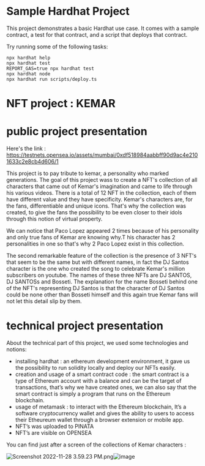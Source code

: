 # Sample Hardhat Project


This project demonstrates a basic Hardhat use case. It comes with a sample contract, a test for that contract, and a script that deploys that contract.


Try running some of the following tasks:


```shell
npx hardhat help
npx hardhat test
REPORT_GAS=true npx hardhat test
npx hardhat node
npx hardhat run scripts/deploy.ts
```




# NFT project : KEMAR


# public project presentation

Here's the link : https://testnets.opensea.io/assets/mumbai/0xdf518984aabbff90d9ac4e2101633c2e8cb4d606/1


This project is to pay tribute to kemar, a personality who marked generations.
The goal of this project wass to create a NFT's collection of all characters that came out of Kemar's imagination and came to life through his various videos.
There is a total of 12 NFT in the collection, each of them have different value and they have specificity. 
Kemar's characters are, for the fans, differentiable and unique icons. That's why the collection was created, to give the fans the possibility to be even closer to their idols through this notion of virtual property.


We can notice that Paco Lopez appeared 2 times because of his personality and only true fans of Kemar are knowing why.T his character has 2 personalities in one so that's why 2 Paco Lopez exist in this collection.


The second remarkable feature of the collection is the presence of 3 NFT's that seem to be the same but with different names, in fact the DJ Santos character is the one who created the song to celebrate Kemar's million subscribers on youtube. 
The names of these three NFTs are DJ SANTOS, DJ SANTOSs and Bosseti.
The explanation for the name Bosseti behind one of the NFT's representing DJ Santos is that the character of DJ Santos could be none other than Bosseti himself and this again true Kemar fans will not let this detail slip by them.




# technical project presentation




About the technical part of this project, we used some technologies and notions:
* installing hardhat : an ethereum development environment, it gave us the possibility to run solidity locally and deploy our NFTs easily.
* creation and usage of a smart contract code :  the smart contract is a type of Ethereum account with a balance and can be the target of transactions, that’s why we have created ones, we can also say that the smart contract is simply a program that runs on the Ethereum blockchain.
* usage of metamask : to interact with the Ethereum blockchain, It’s a software cryptocurrency wallet and gives the ability to users to access their Etheureum wallet through a browser extension or mobile app.
* NFT’s was uploaded to PINATA 
* NFT’s are visible on OPENSEA 








You can find just after a screen of the collections of Kemar characters :


<img src="blob:chrome-untrusted://media-app/1df7e26b-26a7-462c-a408-705a1827d570" alt="Screenshot 2022-11-28 3.59.23 PM.png"/>![image](https://user-images.githubusercontent.com/85023357/204309773-3efa0714-db0c-46a0-b870-61c3717aae10.png)

